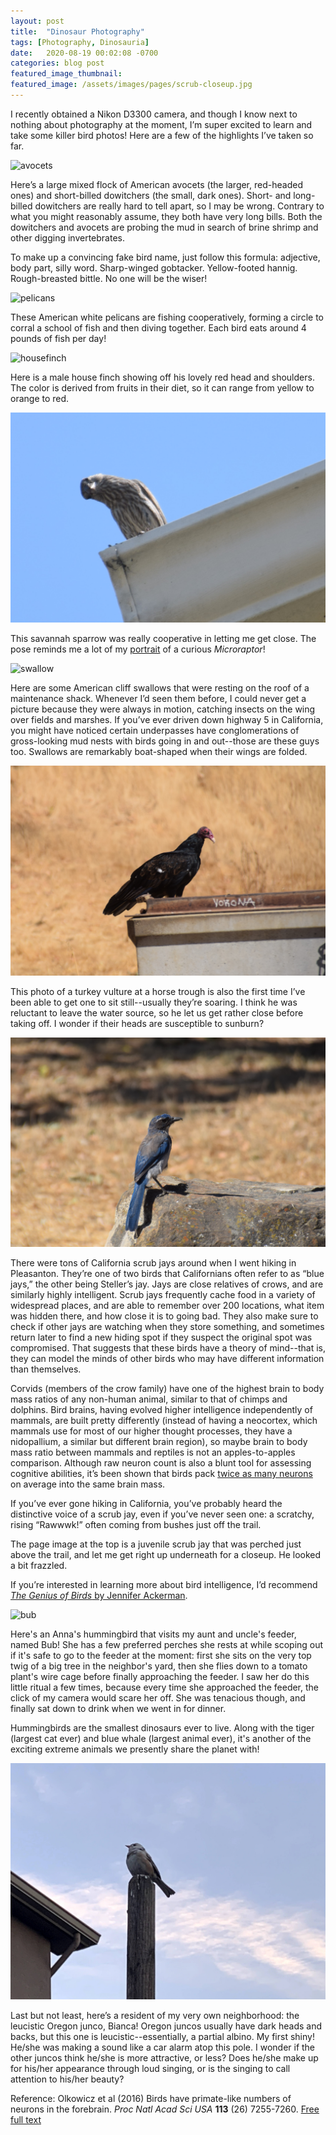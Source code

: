 ```yaml
---
layout: post
title:  "Dinosaur Photography"
tags: [Photography, Dinosauria]
date:   2020-08-19 00:02:08 -0700
categories: blog post
featured_image_thumbnail:
featured_image: /assets/images/pages/scrub-closeup.jpg
---
```


I recently obtained a Nikon D3300 camera, and though I know next to nothing about photography at the moment, I’m super excited to learn and take some killer bird photos!  Here are a few of the highlights I’ve taken so far.

![avocets](/assets/images/posts/avocets.jpg)

Here’s a large mixed flock of American avocets (the larger, red-headed ones) and short-billed dowitchers (the small, dark ones).  Short- and long-billed dowitchers are really hard to tell apart, so I may be wrong.  Contrary to what you might reasonably assume, they both have very long bills.  Both the dowitchers and avocets are probing the mud in search of brine shrimp and other digging invertebrates.

To make up a convincing fake bird name, just follow this formula: adjective, body part, silly word.  Sharp-winged gobtacker.  Yellow-footed hannig.  Rough-breasted bittle.  No one will be the wiser!

![pelicans](/assets/images/posts/pelican-circle.jpg)

These American white pelicans are fishing cooperatively, forming a circle to corral a school of fish and then diving together.  Each bird eats around 4 pounds of fish per day!

![housefinch](/assets/images/posts/finch-2.jpg)

Here is a male house finch showing off his lovely red head and shoulders.  The color is derived from fruits in their diet, so it can range from yellow to orange to red.

![sparrow](/assets/images/posts/curious-sparrow.jpg)

This savannah sparrow was really cooperative in letting me get close.  The pose reminds me a lot of my [portrait](https://obscuredinosaurfacts.com/blog/post/2020/05/23/mayart.html) of a curious *Microraptor*!

![swallow](/assets/images/posts/cliff-swallows.jpg)

Here are some American cliff swallows that were resting on the roof of a maintenance shack.  Whenever I’d seen them before, I could never get a picture because they were always in motion, catching insects on the wing over fields and marshes.  If you’ve ever driven down highway 5 in California, you might have noticed certain underpasses have conglomerations of gross-looking mud nests with birds going in and out--those are these guys too.  Swallows are remarkably boat-shaped when their wings are folded.

![turkey vulture](/assets/images/posts/vulture2.jpg)

This photo of a turkey vulture at a horse trough is also the first time I’ve been able to get one to sit still--usually they’re soaring.  I think he was reluctant to leave the water source, so he let us get rather close before taking off.  I wonder if their heads are susceptible to sunburn?

![scrub jay](/assets/images/posts/scrub1.jpg)

There were tons of California scrub jays around when I went hiking in Pleasanton.  They’re one of two birds that Californians often refer to as “blue jays,” the other being Steller’s jay.  Jays are close relatives of crows, and are similarly highly intelligent.  Scrub jays frequently cache food in a variety of widespread places, and are able to remember over 200 locations, what item was hidden there, and how close it is to going bad.  They also make sure to check if other jays are watching when they store something, and sometimes return later to find a new hiding spot if they suspect the original spot was compromised.  That suggests that these birds have a theory of mind--that is, they can model the minds of other birds who may have different information than themselves.

Corvids (members of the crow family) have one of the highest brain to body mass ratios of any non-human animal, similar to that of chimps and dolphins.  Bird brains, having evolved higher intelligence independently of mammals, are built pretty differently (instead of having a neocortex, which mammals use for most of our higher thought processes, they have a nidopallium, a similar but different brain region), so maybe brain to body mass ratio between mammals and reptiles is not an apples-to-apples comparison.  Although raw neuron count is also a blunt tool for assessing cognitive abilities, it’s been shown that birds pack [twice as many neurons](https://www.pnas.org/content/113/26/7255) on average into the same brain mass.

If you’ve ever gone hiking in California, you’ve probably heard the distinctive voice of a scrub jay, even if you’ve never seen one: a scratchy, rising “Rawwwk!” often coming from bushes just off the trail.

The page image at the top is a juvenile scrub jay that was perched just above the trail, and let me get right up underneath for a closeup.  He looked a bit frazzled.

If you’re interested in learning more about bird intelligence, I’d recommend [*The Genius of Birds* by Jennifer Ackerman](https://www.amazon.com/Genius-Birds-Jennifer-Ackerman/dp/0399563121).

![bub](/assets/images/posts/bub.jpg)

Here's an Anna's hummingbird that visits my aunt and uncle's feeder, named Bub!  She has a few preferred perches she rests at while scoping out if it's safe to go to the feeder at the moment: first she sits on the very top twig of a big tree in the neighbor's yard, then she flies down to a tomato plant's wire cage before finally approaching the feeder.  I saw her do this little ritual a few times, because every time she approached the feeder, the click of my camera would scare her off.  She was tenacious though, and finally sat down to drink when we went in for dinner.

Hummingbirds are the smallest dinosaurs ever to live.  Along with the tiger (largest cat ever) and blue whale (largest animal ever), it's another of the exciting extreme animals we presently share the planet with!

![bianca](/assets/images/posts/bianca.jpg)

Last but not least, here’s a resident of my very own neighborhood: the leucistic Oregon junco, Bianca!  Oregon juncos usually have dark heads and backs, but this one is leucistic--essentially, a partial albino.  My first shiny!  He/she was making a sound like a car alarm atop this pole.  I wonder if the other juncos think he/she is more attractive, or less?  Does he/she make up for his/her appearance through loud singing, or is the singing to call attention to his/her beauty?

Reference: Olkowicz et al (2016) Birds have primate-like numbers of neurons in the forebrain. *Proc Natl Acad Sci USA* **113** (26) 7255-7260. [Free full text](https://www.pnas.org/content/113/26/7255) 
